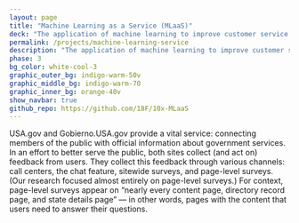 ```yaml
---
layout: page
title: "Machine Learning as a Service (MLaaS)"
deck: "The application of machine learning to improve customer service in government"
permalink: /projects/machine-learning-service
description: "The application of machine learning to improve customer service in government"
phase: 3
bg_color: white-cool-3
graphic_outer_bg: indigo-warm-50v
graphic_middle_bg: indigo-warm-70
graphic_inner_bg: orange-40v
show_navbar: true
github_repo: https://github.com/18F/10x-MLaaS
---
```


USA.gov and Gobierno.USA.gov provide a vital service: connecting members of the public with official information about government services. In an effort to better serve the public, both sites collect (and act on) feedback from users. They collect this feedback through various channels: call centers, the chat feature, sitewide surveys, and page-level surveys. (Our research focused almost entirely on page-level surveys.) For context, page-level surveys appear on “nearly every content page, directory record page, and state details page” — in other words, pages with the content that users need to answer their questions.
